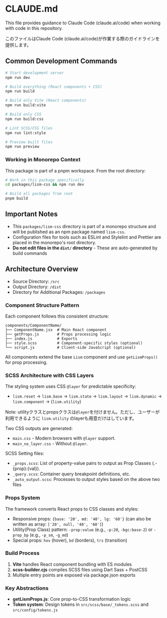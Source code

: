 # CLAUDE.md

This file provides guidance to Claude Code (claude.ai/code) when working with code in this repository.

このファイルはClaude Code (claude.ai/code)が作業する際のガイドラインを提供します。

## Common Development Commands

```bash
# Start development server
npm run dev

# Build everything (React components + CSS)
npm run build

# Build only Vite (React components)
npm run build:vite

# Build only CSS
npm run build:css

# Lint SCSS/CSS files
npm run lint:style

# Preview built files
npm run preview
```

### Working in Monorepo Context

This package is part of a pnpm workspace. From the root directory:

```bash
# Work in this package specifically
cd packages/lism-css && npm run dev

# Build all packages from root
pnpm build
```

## Important Notes

- This `packages/lism-css` directory is part of a monorepo structure and will be published as an npm package named `lism-css`.
- Configuration files for tools such as ESLint and Stylelint and Prettier are placed in the monorepo's root directory.
- **Do not edit files in the `dist/` directory** - These are auto-generated by build commands

## Architecture Overview

- Source Directory: `/src`
- Output Directory: `/dist`
- Directory for Additional Packages: `/packages`

### Component Structure Pattern

Each component follows this consistent structure:

```
components/ComponentName/
├── ComponentName.jsx  # Main React component
├── getProps.js        # Props processing logic
├── index.js           # Exports
├── style.scss         # Component-specific styles (optional)
└── script.js          # Client-side JavaScript (optional)
```

All components extend the base `Lism` component and use `getLismProps()` for prop processing.

### SCSS Architecture with CSS Layers

The styling system uses CSS `@layer` for predictable specificity:

- `lism.reset` → `lism.base` → `lism.state` → `lism.layout` → `lism.dynamic` → `lism.component` → (`lism.utility`)

Note: utilityクラスとpropsクラスは`@layer`を付けません。ただし、ユーザーが利用できるように `lism.utility` のlayerも用意だけはしています。

Two CSS outputs are generated:

- `main.css` - Modern browsers with `@layer` support.
- `main_no_layer.css` - Without `@layer`.

SCSS Setting files:

- `_props.scss`: List of property-value pairs to output as Prop Classes (.-{prop}:{val}).
- `_query.scss`: Container query breakpoint definitions, etc.
- `_auto_output.scss`: Processes to output styles based on the above two files

### Props System

The framework converts React props to CSS classes and styles:

- Responsive props: `{base: '20', md: '40', lg: '60'}` (can also be written as array: `['20', null, '40', '60']`)
- Utility(Prop Class) pattern: `-prop:value` (e.g., `-p:20`, `-bgc:base-2`) or `-prop_bp` (e.g., `-p_sm`, `-g_md`)
- Special props: `hov` (hover), `bd` (borders), `trs` (transition)

### Build Process

1. **Vite** handles React component bundling with ES modules
2. **scss-builder.cjs** compiles SCSS files using Dart Sass + PostCSS
3. Multiple entry points are exposed via package.json exports

### Key Abstractions

- **getLismProps.js**: Core prop-to-CSS transformation logic
- **Token system**: Design tokens in `src/scss/base/_tokens.scss` and `src/config/tokens.js`
